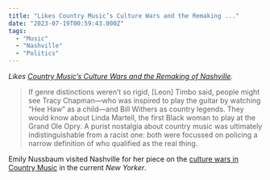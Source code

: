 ```yaml
---
title: "Likes Country Music’s Culture Wars and the Remaking ..."
date: "2023-07-19T00:59:43.000Z"
tags: 
  - "Music"
  - "Nashville"
  - "Politics"
---
```


_Likes [Country Music’s Culture Wars and the Remaking of Nashville](https://www.newyorker.com/magazine/2023/07/24/country-musics-culture-wars-and-the-remaking-of-nashville)._

> If genre distinctions weren’t so rigid, \[Leon\] Timbo said, people might see Tracy Chapman—who was inspired to play the guitar by watching “Hee Haw” as a child—and Bill Withers as country legends. They would know about Linda Martell, the first Black woman to play at the Grand Ole Opry. A purist nostalgia about country music was ultimately indistinguishable from a racist one: both were focussed on policing a narrow definition of who qualified as the real thing.

Emily Nussbaum visited Nashville for her piece on the [culture wars in Country Music](https://www.newyorker.com/magazine/2023/07/24/country-musics-culture-wars-and-the-remaking-of-nashville) in the current _New Yorker_.
